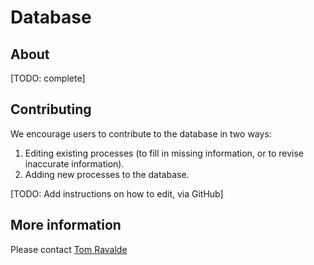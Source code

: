 # Database

## About

[TODO: complete]

## Contributing

We encourage users to contribute to the database in two ways:

1. Editing existing processes (to fill in missing information, or to revise inaccurate information).
2. Adding new processes to the database.

[TODO: Add instructions on how to edit, via GitHub]

## More information

Please contact [Tom Ravalde](mailto:thomas.ravalde08@imperial.ac.uk)
